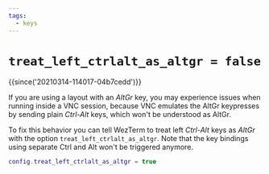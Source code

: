 ```yaml
---
tags:
  - keys
---
```

# `treat_left_ctrlalt_as_altgr = false`

{{since('20210314-114017-04b7cedd')}}

If you are using a layout with an *AltGr* key, you may experience issues
when running inside a VNC session, because VNC emulates the AltGr keypresses
by sending plain *Ctrl-Alt* keys, which won't be understood as AltGr.

To fix this behavior you can tell WezTerm to treat left *Ctrl-Alt* keys as
*AltGr* with the option `treat_left_ctrlalt_as_altgr`. Note that the key
bindings using separate Ctrl and Alt won't be triggered anymore.

```lua
config.treat_left_ctrlalt_as_altgr = true
```

